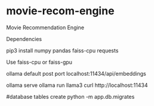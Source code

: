 # movie-recom-engine
Movie Recommendation Engine


Dependencies

pip3 install numpy pandas faiss-cpu requests

Use faiss-cpu or faiss-gpu

ollama default post port
localhost:11434/api/embeddings


ollama serve
ollama run llama3
curl http://localhost:11434


#database tables create
python -m app.db.migrates
